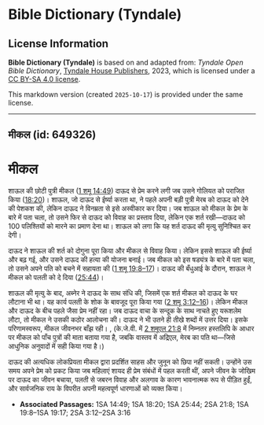 # Bible Dictionary (Tyndale)

## License Information

**Bible Dictionary (Tyndale)** is based on and adapted from: _Tyndale Open Bible Dictionary_, [Tyndale House Publishers](https://tyndaleopenresources.com/), 2023, which is licensed under a [CC BY-SA 4.0 license](https://creativecommons.org/licenses/by-sa/4.0/legalcode.en).

This markdown version (created `2025-10-17`) is provided under the same license.



--------------------------------

## मीकल (id: 649326)

मीकल
====

शाऊल की छोटी पुत्री मीकल ([1 शमू 14:49](https://ref.ly/1Sam14:49)) दाऊद से प्रेम करने लगी जब उसने गोलियत को पराजित किया ([18:20](https://ref.ly/1Sam18:20))। शाऊल, जो दाऊद से ईर्ष्या करता था, ने पहले अपनी बड़ी पुत्री मेरब को दाऊद को देने की पेशकश की, लेकिन दाऊद ने विनम्रता से इसे अस्वीकार कर दिया। जब शाऊल को मीकल के प्रेम के बारे में पता चला, तो उसने फिर से दाऊद को विवाह का प्रस्ताव दिया, लेकिन एक शर्त रखी—दाऊद को 100 पलिश्तियों को मारने का प्रमाण देना था। शाऊल को लगा कि यह शर्त दाऊद की मृत्यु सुनिश्चित कर देगी।

दाऊद ने शाऊल की शर्त को दोगुना पूरा किया और मीकल से विवाह किया। लेकिन इससे शाऊल की ईर्ष्या और बढ़ गई, और उसने दाऊद की हत्या की योजना बनाई। जब मीकल को इस षड्यंत्र के बारे में पता चला, तो उसने अपने पति को बचने में सहायता की ([1 शमू 19:8–17](https://ref.ly/1Sam19:8-1Sam19:17))। दाऊद की बँधुआई के दौरान, शाऊल ने मीकल को पलती को दे दिया ([25:44](https://ref.ly/1Sam25:44))।

शाऊल की मृत्यु के बाद, अब्नेर ने दाऊद के साथ संधि की, जिसमें एक शर्त मीकल को दाऊद के घर लौटाना भी था। यह कार्य पलती के शोक के बावजूद पूरा किया गया ([2 शमू 3:12–16](https://ref.ly/2Sam3:12-2Sam3:16))। लेकिन मीकल और दाऊद के बीच पहले जैसा प्रेम नहीं रहा। जब दाऊद वाचा के सन्दूक के साथ नाचते हुए यरूशलेम लौटा, तो मीकल ने उसकी कठोर आलोचना की। दाऊद ने भी उतने ही तीखे शब्दों में उत्तर दिया। इसके परिणामस्वरूप, मीकल जीवनभर बाँझ रही। , (के.जे.वी. में [2 शमूएल 21:8](https://ref.ly/2Sam21:8) में निम्नतर हस्तलिपि के आधार पर मीकल को पाँच पुत्रों की माता बताया गया है, जबकि वास्तव में अद्रिएल, मेरब का पति था—जिसे आधुनिक अनुवादों में सही किया गया है।)

दाऊद की अत्यधिक लोकप्रियता मीकल द्वारा प्रदर्शित साहस और जुनून को छिपा नहीं सकती। उन्होंने उस समय अपने प्रेम को प्रकट किया जब महिलाएं शायद ही प्रेम संबंधों में पहल करती थीं, अपने जीवन के जोखिम पर दाऊद का जीवन बचाया, पलती से जबरन विवाह और अलगाव के कारण भावनात्मक रूप से पीड़ित हुईं, और सार्वजनिक राय के विपरीत अपनी महत्वपूर्ण धारणाओं को व्यक्त किया।

* **Associated Passages:** 1SA 14:49; 1SA 18:20; 1SA 25:44; 2SA 21:8; 1SA 19:8–1SA 19:17; 2SA 3:12–2SA 3:16

